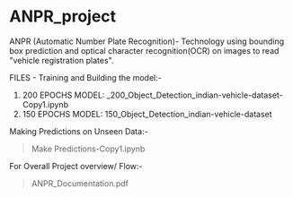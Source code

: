 # ANPR_project
ANPR (Automatic Number Plate Recognition)- Technology using bounding box prediction and optical character recognition(OCR) on images to read "vehicle registration plates".

FILES - 
Training and Building the model:-
1) 200 EPOCHS MODEL: _200_Object_Detection_indian-vehicle-dataset-Copy1.ipynb
2) 150 EPOCHS MODEL: 150_Object_Detection_indian-vehicle-dataset

Making Predictions on Unseen Data:-
> Make Predictions-Copy1.ipynb

For Overall Project overview/ Flow:- 
> ANPR_Documentation.pdf
